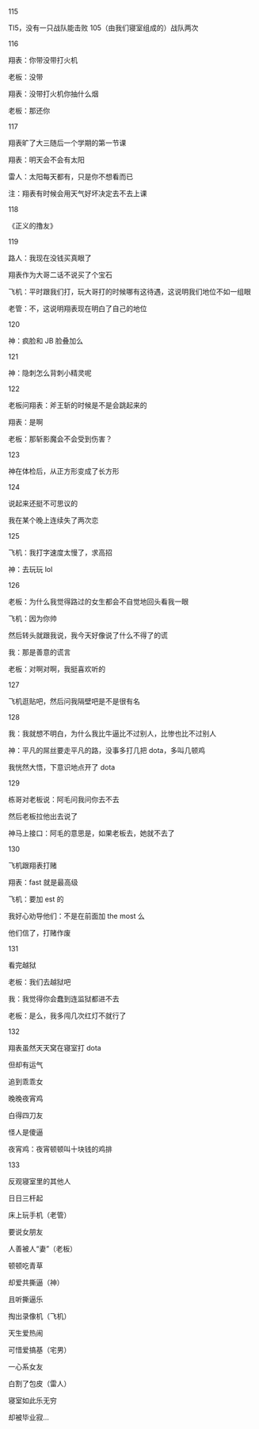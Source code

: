 115

TI5，没有一只战队能击败 105（由我们寝室组成的）战队两次

116

翔表：你带没带打火机

老板：没带

翔表：没带打火机你抽什么烟

老板：那还你

117

翔表旷了大三随后一个学期的第一节课

翔表：明天会不会有太阳

雷人：太阳每天都有，只是你不想看而已

注：翔表有时候会用天气好坏决定去不去上课

118

《正义的撸友》

119

路人：我现在没钱买真眼了

翔表作为大哥二话不说买了个宝石

飞机：平时跟我们打，玩大哥打的时候哪有这待遇，这说明我们地位不如一组眼

老管：不，这说明翔表现在明白了自己的地位

120

神：疯脸和 JB 脸叠加么

121

神：隐刺怎么背刺小精灵呢

122

老板问翔表：斧王斩的时候是不是会跳起来的

翔表：是啊

老板：那斩影魔会不会受到伤害？

123

神在体检后，从正方形变成了长方形

124

说起来还挺不可思议的

我在某个晚上连续失了两次恋

125

飞机：我打字速度太慢了，求高招

神：去玩玩 lol

126

老板：为什么我觉得路过的女生都会不自觉地回头看我一眼

飞机：因为你帅

然后转头就跟我说，我今天好像说了什么不得了的谎

我：那是善意的谎言

老板：对啊对啊，我挺喜欢听的

127

飞机逛贴吧，然后问我隔壁吧是不是很有名

128

我：我就想不明白，为什么我比牛逼比不过别人，比惨也比不过别人

神：平凡的屌丝要走平凡的路，没事多打几把 dota，多叫几顿鸡

我恍然大悟，下意识地点开了 dota

129

栋哥对老板说：阿毛问我问你去不去

然后老板拉他出去说了

神马上接口：阿毛的意思是，如果老板去，她就不去了

130

飞机跟翔表打赌

翔表：fast 就是最高级

飞机：要加 est 的

我好心劝导他们：不是在前面加 the most 么

他们信了，打赌作废

131

看完越狱

老板：我们去越狱吧

我：我觉得你会蠢到连监狱都进不去

老板：是么，我多闯几次红灯不就行了

132

翔表虽然天天窝在寝室打 dota

但却有运气

追到乖乖女

晚晚夜宵鸡

白得四刀友

怪人是傻逼

夜宵鸡：夜宵顿顿叫十块钱的鸡排

133

反观寝室里的其他人

日日三杆起

床上玩手机（老管）

要说女朋友

人善被人“妻”（老板）

顿顿吃青草

却爱共撕逼（神）

且听撕逼乐

掏出录像机（飞机）

天生爱热闹

可惜爱搞基（宅男）

一心系女友

白割了包皮（雷人）

寝室如此乐无穷

却被毕业寂...
